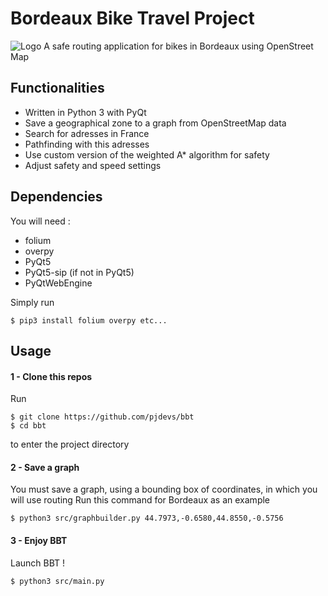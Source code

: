 # Bordeaux Bike Travel Project

![Logo](https://pjdevs.servehttp.com/files/bbt_full.png)
A safe routing application for bikes in Bordeaux using OpenStreet Map

## Functionalities

- Written in Python 3 with PyQt
- Save a geographical zone to a graph from OpenStreetMap data
- Search for adresses in France
- Pathfinding with this adresses
- Use custom version of the weighted A* algorithm for safety
- Adjust safety and speed settings

## Dependencies

You will need :

- folium
- overpy
- PyQt5
- PyQt5-sip (if not in PyQt5)
- PyQtWebEngine

Simply run
```
$ pip3 install folium overpy etc...
```

## Usage

#### 1 - Clone this repos

Run
```
$ git clone https://github.com/pjdevs/bbt
$ cd bbt
```
to enter the project directory

#### 2 - Save a graph

You must save a graph, using a bounding box of coordinates, in which you will use routing
Run this command for Bordeaux as an example
```
$ python3 src/graphbuilder.py 44.7973,-0.6580,44.8550,-0.5756
```

#### 3 - Enjoy BBT

Launch BBT !

```
$ python3 src/main.py
```